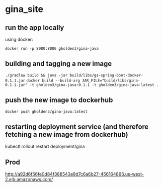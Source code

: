 # gina_site

## run the app locally
using docker:

```docker run -p 8080:8080 gholden3/gina-java```

## building and tagging a new image
```./gradlew build && java -jar build/libs/gs-spring-boot-docker-0.1.1.jar```
```docker build --build-arg JAR_FILE="build/libs/gina-0.1.1.jar" -t gholden3/gina-java:0.1.1 -t gholden3/gina-java:latest .```

## push the new image to dockerhub
```docker push gholden3/gina-java:latest```

## restarting deployment service (and therefore fetching a new image from dockerhub)
kubectl rollout restart deployment/gina

## Prod
http://a92d6f56fe0d84f388543e8d7c6a6b27-456164866.us-west-2.elb.amazonaws.com/

